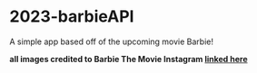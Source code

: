# 2023-barbieAPI
A simple app based off of the upcoming movie Barbie!

**all images credited to Barbie The Movie Instagram [linked here](https://instagram.com/barbiethemovie?igshid=MzRlODBiNWFlZA==)**
